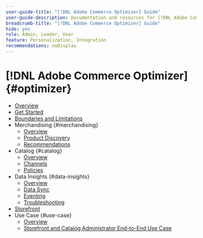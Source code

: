 ```yaml
---
user-guide-title: "[!DNL Adobe Commerce Optimizer] Guide"
user-guide-description: Documentation and resources for [!DNL Adobe Commerce Optimizer].
breadcrumb-title: "[!DNL Adobe Commerce Optimizer] Guide"
hide: yes
role: Admin, Leader, User
feature: Personalization, Integration
recommendations: noDisplay
---
```

# [!DNL Adobe Commerce Optimizer] {#optimizer}

- [Overview](overview.md)
- [Get Started](get-started.md)
- [Boundaries and Limitations](boundaries-limits.md)
- Merchandising {#merchandising}
   - [Overview](merch-overview.md)
   - [Product Discovery](product-discovery.md)
   - [Recommendations](recommendations.md)
- Catalog {#catalog}
   - [Overview](catalog-overview.md)
   - [Channels](channels.md)
   - [Policies](policies.md)
- Data Insights {#data-insights}
   - [Overview](insights-overview.md)
   - [Data Sync](data-sync.md)
   - [Eventing](eventing.md)
   - [Troubleshooting](troubleshooting.md)
- [Storefront](storefront.md)
- Use Case {#use-case}
   - [Overview](use-case-overview.md)
   - [Storefront and Catalog Administrator End-to-End Use Case](admin-use-case.md)
   